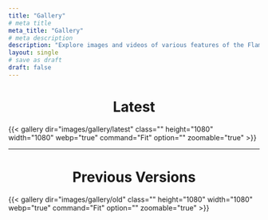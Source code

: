 ```yaml
---
title: "Gallery"
# meta title
meta_title: "Gallery"
# meta description
description: "Explore images and videos of various features of the Flameberry Engine."
layout: single
# save as draft
draft: false
---
```


<div align="center">

# Latest

</div>

{{< gallery dir="images/gallery/latest" class="" height="1080" width="1080" webp="true" command="Fit" option="" zoomable="true" >}}

<hr>

<div align="center">

# Previous Versions

</div>

{{< gallery dir="images/gallery/old" class="" height="1080" width="1080" webp="true" command="Fit" option="" zoomable="true" >}}
